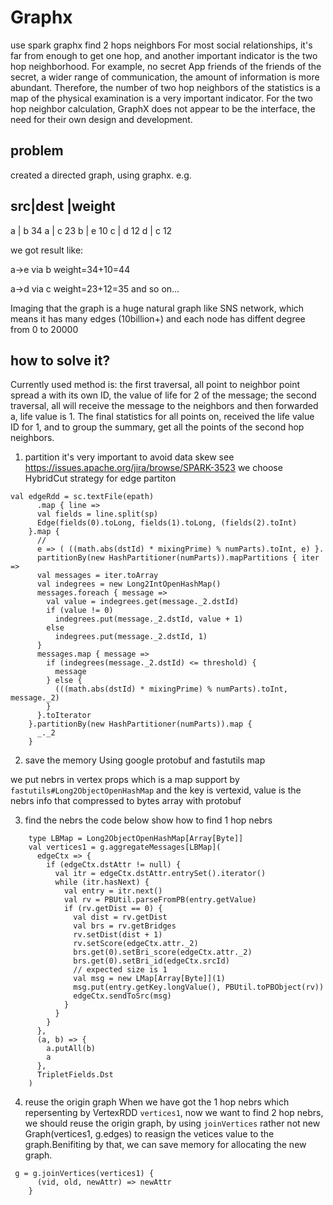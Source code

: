 # Graphx
use spark graphx find 2 hops neighbors
For most social relationships, it's far from enough to get one hop, and another important indicator is the two hop neighborhood. For example, no secret App friends of the friends of the secret, a wider range of communication, the amount of information is more abundant. Therefore, the number of two hop neighbors of the statistics is a map of the physical examination is a very important indicator. For the two hop neighbor calculation, GraphX does not appear to be the interface, the need for their own design and development. 
## problem
created a directed graph, using graphx.
e.g.

src|dest |weight
--------------
a  | b  34
a  | c  23
b  | e  10
c  | d  12
d  | c  12

we got result like:

a->e via b weight=34+10=44

a->d via c weight=23+12=35 and so on...

Imaging that the graph is a huge natural graph like SNS network, which means it has many edges (10billion+) and each node has diffent degree from 0 to 20000

## how to solve it?
Currently used method is: the first traversal, all point to neighbor point spread a with its own ID, the value of life for 2 of the message; the second traversal, all will receive the message to the neighbors and then forwarded a, life value is 1. The final statistics for all points on, received the life value ID for 1, and to group the summary, get all the points of the second hop neighbors.
1. partition
it's very important to avoid data skew
see https://issues.apache.org/jira/browse/SPARK-3523
we choose HybridCut strategy for edge partiton 
```
val edgeRdd = sc.textFile(epath)
      .map { line =>
      val fields = line.split(sp)
      Edge(fields(0).toLong, fields(1).toLong, (fields(2).toInt)
    }.map { 
      //
      e => ( ((math.abs(dstId) * mixingPrime) % numParts).toInt, e) }.
      partitionBy(new HashPartitioner(numParts)).mapPartitions { iter =>
      val messages = iter.toArray
      val indegrees = new Long2IntOpenHashMap()
      messages.foreach { message =>
        val value = indegrees.get(message._2.dstId)
        if (value != 0)
          indegrees.put(message._2.dstId, value + 1)
        else
          indegrees.put(message._2.dstId, 1)
      }
      messages.map { message =>
        if (indegrees(message._2.dstId) <= threshold) {
          message
        } else {
          (((math.abs(dstId) * mixingPrime) % numParts).toInt, message._2)
        }
      }.toIterator
    }.partitionBy(new HashPartitioner(numParts)).map {
      _._2
    }
```
2. save the memory
Using google protobuf and fastutils map

we put nebrs in vertex props which is a map support by `fastutils#Long2ObjectOpenHashMap` and the key is vertexid, value is the nebrs info that compressed to bytes array with protobuf

3. find the nebrs
the code below show how to find 1 hop nebrs
``` type LMap[V] = Long2ObjectOpenHashMap[V]
    type LBMap = Long2ObjectOpenHashMap[Array[Byte]]
    val vertices1 = g.aggregateMessages[LBMap](
      edgeCtx => {
        if (edgeCtx.dstAttr != null) {
          val itr = edgeCtx.dstAttr.entrySet().iterator()
          while (itr.hasNext) {
            val entry = itr.next()
            val rv = PBUtil.parseFromPB(entry.getValue)
            if (rv.getDist == 0) {
              val dist = rv.getDist
              val brs = rv.getBridges
              rv.setDist(dist + 1)
              rv.setScore(edgeCtx.attr._2)
              brs.get(0).setBri_score(edgeCtx.attr._2)
              brs.get(0).setBri_id(edgeCtx.srcId)
              // expected size is 1
              val msg = new LMap[Array[Byte]](1)
              msg.put(entry.getKey.longValue(), PBUtil.toPBObject(rv))
              edgeCtx.sendToSrc(msg)
            }
          }
        }
      },
      (a, b) => {
        a.putAll(b)
        a
      },
      TripletFields.Dst
    )
```
4. reuse the origin graph
When we have got the 1 hop nebrs which repersenting by VertexRDD `vertices1`,
now we want to find 2 hop nebrs, we should reuse the origin graph, by using `joinVertices` rather not 
new Graph(vertices1, g.edges)
to reasign the vetices value to the graph.Benifiting by that, we can save memory for allocating the new graph.
```
 g = g.joinVertices(vertices1) {
      (vid, old, newAttr) => newAttr
    }
 
 ```
